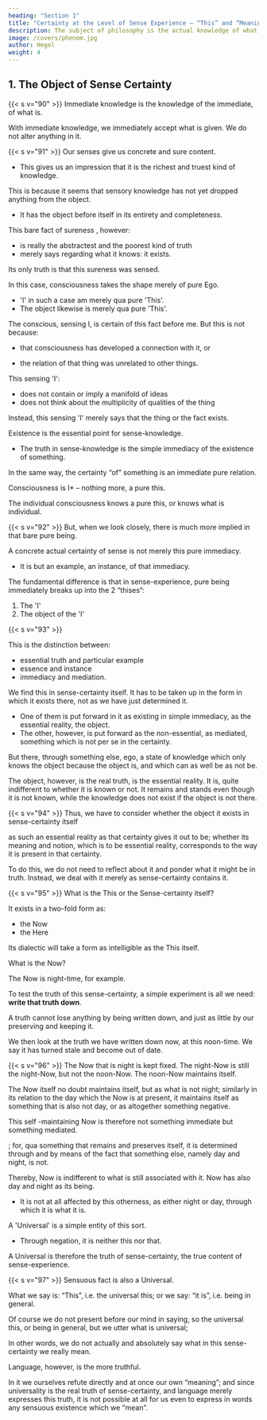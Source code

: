 ```yaml
---
heading: "Section 1"
title: "Certainty at the Level of Sense Experience – “This” and “Meaning"
description: The subject of philosophy is the actual knowledge of what truly is.
image: /covers/phenom.jpg
author: Hegel
weight: 4
---
```


<!-- – A – CONSCIOUSNESS (1) -->


## 1. The Object of Sense Certainty

{{< s v="90" >}} Immediate knowledge is the knowledge of the immediate, of what is.

<!-- The knowledge, which is at the start or immediately our object, can be nothing else than just that which is  -->

With immediate knowledge, we immediately accept what is given. We do not alter anything in it.  
<!-- as it is presented before us, and keeping mere apprehension (Auffassen) free from conceptual comprehension (Begreifen). -->


{{< s v="91" >}} Our senses give us concrete and sure content. 
- This gives us an impression that it is the richest and truest kind of knowledge. 

<!-- , to be even a knowledge of endless wealth – a wealth to which we can as little find any limit when we traverse its extent in space and time, where that content is presented before us, as when we take a fragment out of the abundance it offers us and by dividing and dividing seek to penetrate its intent.  -->

This is because it seems that sensory knowledge has not yet dropped anything from the object. 
- It has the object before itself in its entirety and completeness.

This bare fact of sureness <!-- certainty -->, however:
- is really the abstractest and the poorest kind of truth
- merely says regarding what it knows: it exists.
<!-- is; -->

Its only truth is that this sureness was sensed.
<!-- contains solely the being of the fact it knows.  -->

In this case, consciousness takes the shape merely of pure Ego. 
<!-- , on its part, in the case of this form of certainty, -->
- 'I' in such a case am merely qua pure 'This'. 
- The object likewise is merely qua pure 'This'. 


The conscious, sensing I, is certain of this fact before me. But this is not because:
<!-- - I qua consciousness have developed myself in connection with it, or -->
- that consciousness has developed a connection with it, or
 <!-- and in manifold ways set thought to work about it, or  -->
- the relation of that thing was unrelated to other things.
<!-- - the fact, the thing and its distinct qualities, of which I am certain, lacked possible modes of relation and a variety of connections with other things. -->

<!-- Neither has anything to do with the truth sensuous certainty contains.  -->

<!-- Neither the I nor the thing has here the meaning of a manifold relation with a variety of other things, of mediation in a variety of ways.  -->

This sensing 'I':
- does not contain or imply a manifold of ideas
- does not think about the multiplicity of qualities of the thing

Instead, this sensing 'I' merely says that the thing or the fact exists. 


Existence is the essential point for sense-knowledge. 
- The truth in sense-knowledge is the simple immediacy of the existence of something. 

<!-- In the same way, the certainty qua relation, the certainty “of” something, is an immediate pure relation.  -->

In the same way, the certainty “of” something is an immediate pure relation. 

Consciousness is I* – nothing more, a pure this. 

<!-- > *Superphysics note: Here Kant confuses consciousness for identity and the ego -->


The individual consciousness knows a pure this, or knows what is individual.


{{< s v="92" >}} But, when we look closely, there is much more implied in that bare pure being. 
<!-- , which constitutes the kernel of this form of certainty. -->
<!-- , and is given out by it as its truth. -->

A concrete actual certainty of sense is not merely this pure immediacy.
- It is but an example, an instance, of that immediacy. 

<!-- Amongst the innumerable distinctions that here come to light, we find in all cases  -->

The fundamental difference is that in sense-experience, pure being immediately breaks up into the 2 “thises”:

1. The 'I'
2. The object of the 'I'

<!-- When we reflect(2) on this distinction, neither of them is merely immediate, in sense-certainty. But at the same time, they are mediated.

I have the certainty through the other [object of the I] through the actual fact. 

This, again, exists in that certainty through an other, as the 'I'. -->


{{< s v="93" >}} 

This is the distinction between:
- essential truth and particular example
- essence and instance
- immediacy and mediation. 

We find this in sense-certainty itself. It has to be taken up in the form in which it exists there, not as we have just determined it. 
- One of them is put forward in it as existing in simple immediacy, as the essential reality, the object. 
- The other, however, is put forward as the non-essential, as mediated, something which is not per se in the certainty. 

But there, through something else, ego, a state of knowledge which only knows the object because the object is, and which can as well be as not be.

The object, however, is the real truth, is the essential reality. It is, quite indifferent to whether it is known or not. It remains and stands even though it is not known, while the knowledge does not exist if the object is not there.


{{< s v="94" >}} Thus, we have to consider whether the object it exists in sense-certainty itself

 as such an essential reality as that certainty gives it out to be; whether its meaning and notion, which is to be essential reality, corresponds to the way it is present in that certainty. 

To do this, we do not need to reflect about it and ponder what it might be in truth. Instead, we deal with it merely as sense-certainty contains it.



{{< s v="95" >}} What is the This or the Sense-certainty itself? 

It exists in a two-fold form as:
- the Now
- the Here

Its dialectic will take a form as intelligible as the This itself.

What is the Now?

The Now is night-time, for example. 

To test the truth of this sense-certainty, a simple experiment is all we need: **write that truth down**. 

A truth cannot lose anything by being written down, and just as little by our preserving and keeping it. 

We  then look at the truth we have written down now, at this noon-time. We say it has turned stale and become out of date.


{{< s v="96" >}} The Now that is night is kept fixed. The night-Now is still the night-Now, but not the noon-Now. The noon-Now maintains itself. 
<!-- , i.e. it is treated as what it is given out to be, as something which is; but it proves to be rather a something which is not.  -->

The Now itself no doubt maintains itself, but as what is not night; similarly in its relation to the day which the Now is at present, it maintains itself as something that is also not day, or as altogether something negative. 

This self -maintaining Now is therefore not something immediate but something mediated. 

; for, qua something that remains and preserves itself, it is determined through and by means of the fact that something else, namely day and night, is not.

Thereby, Now is indifferent to what is still associated with it. Now has also day and night as its being. 

<!-- ; just as little as night or day is its being, it is just as truly also day and night; i -->
- It is not at all affected by this otherness, as either night or day, through which it is what it is. 

A 'Universal' is a simple entity of this sort. 
- Through negation, it is neither this nor that. 

<!-- , which is a not-this, and with equal indifference this as well as that – a thing of this kind we call .  -->

A Universal is therefore the truth of sense-certainty, the true content of sense-experience.


{{< s v="97" >}} Sensuous fact is also a Universal. 

 <!-- too, that we(3) give utterance to .  -->

What we say is: “This”, i.e. the universal this; or we say: “it is”, i.e. being in general. 

Of course we do not present before our mind in saying, so the universal this, or being in general, but we utter what is universal; 

In other words, we do not actually and absolutely say what in this sense-certainty we really mean. 

Language, however, is the more truthful. 

In it we ourselves refute directly and at once our own “meaning”; and since universality is the real truth of sense-certainty, and language merely expresses this truth, it is not possible at all for us even to express in words any sensuous existence which we “mean”.


